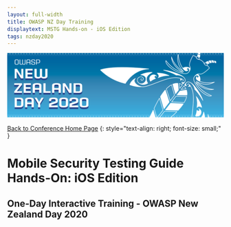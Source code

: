 ```yaml
---
layout: full-width
title: OWASP NZ Day Training
displaytext: MSTG Hands-on - iOS Edition
tags: nzday2020
---
```


[![Conference Web Banner](../../assets/images/Web_Banner-OWASP_NZ_Day_2020.jpg)](/www-event-2020-NewZealandDay)

[Back to Conference Home Page](/www-event-2020-NewZealandDay)
{: style="text-align: right; font-size: small;" }

# Mobile Security Testing Guide Hands-On: iOS Edition

## One-Day Interactive Training - OWASP New Zealand Day 2020

